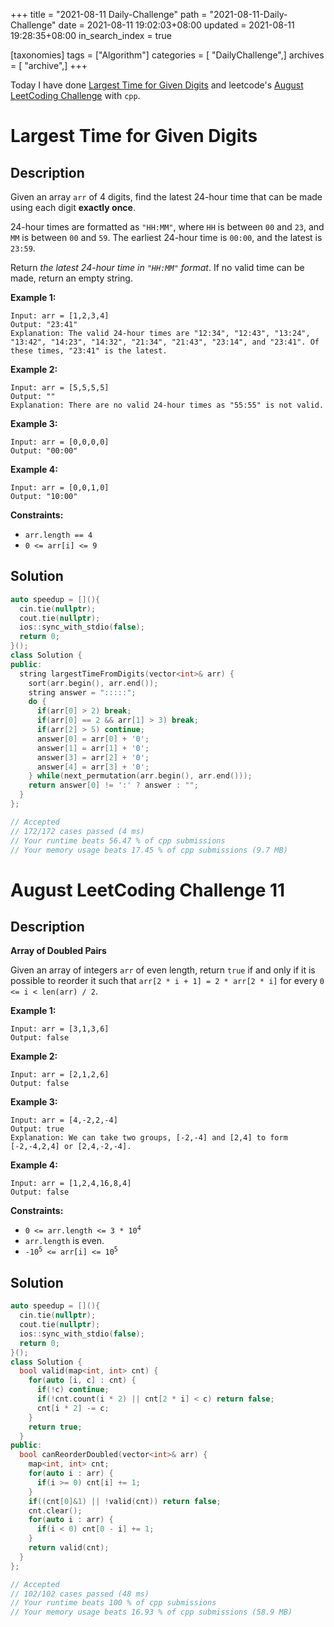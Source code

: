 +++
title = "2021-08-11 Daily-Challenge"
path = "2021-08-11-Daily-Challenge"
date = 2021-08-11 19:02:03+08:00
updated = 2021-08-11 19:28:35+08:00
in_search_index = true

[taxonomies]
tags = ["Algorithm"]
categories = [ "DailyChallenge",]
archives = [ "archive",]
+++

Today I have done [Largest Time for Given Digits](https://leetcode.com/problems/largest-time-for-given-digits/description/) and leetcode's [August LeetCoding Challenge](https://leetcode.com/explore/challenge/card/august-leetcoding-challenge-2021/614/week-2-august-8th-august-14th/3877/) with `cpp`.

<!-- more -->

# Largest Time for Given Digits

## Description

Given an array `arr` of 4 digits, find the latest 24-hour time that can be made using each digit **exactly once**.

24-hour times are formatted as `"HH:MM"`, where `HH` is between `00` and `23`, and `MM` is between `00` and `59`. The earliest 24-hour time is `00:00`, and the latest is `23:59`.

Return *the latest 24-hour time in `"HH:MM"` format*. If no valid time can be made, return an empty string.

 

**Example 1:**

```
Input: arr = [1,2,3,4]
Output: "23:41"
Explanation: The valid 24-hour times are "12:34", "12:43", "13:24", "13:42", "14:23", "14:32", "21:34", "21:43", "23:14", and "23:41". Of these times, "23:41" is the latest.
```

**Example 2:**

```
Input: arr = [5,5,5,5]
Output: ""
Explanation: There are no valid 24-hour times as "55:55" is not valid.
```

**Example 3:**

```
Input: arr = [0,0,0,0]
Output: "00:00"
```

**Example 4:**

```
Input: arr = [0,0,1,0]
Output: "10:00"
```

 

**Constraints:**

- `arr.length == 4`
- `0 <= arr[i] <= 9`

## Solution

``` cpp
auto speedup = [](){
  cin.tie(nullptr);
  cout.tie(nullptr);
  ios::sync_with_stdio(false);
  return 0;
}();
class Solution {
public:
  string largestTimeFromDigits(vector<int>& arr) {
    sort(arr.begin(), arr.end());
    string answer = ":::::";
    do {
      if(arr[0] > 2) break;
      if(arr[0] == 2 && arr[1] > 3) break;
      if(arr[2] > 5) continue;
      answer[0] = arr[0] + '0';
      answer[1] = arr[1] + '0';
      answer[3] = arr[2] + '0';
      answer[4] = arr[3] + '0';
    } while(next_permutation(arr.begin(), arr.end())); 
    return answer[0] != ':' ? answer : "";
  }
};

// Accepted
// 172/172 cases passed (4 ms)
// Your runtime beats 56.47 % of cpp submissions
// Your memory usage beats 17.45 % of cpp submissions (9.7 MB)
```

# August LeetCoding Challenge 11

## Description

**Array of Doubled Pairs**

Given an array of integers `arr` of even length, return `true` if and only if it is possible to reorder it such that `arr[2 * i + 1] = 2 * arr[2 * i]` for every `0 <= i < len(arr) / 2`.

 

**Example 1:**

```
Input: arr = [3,1,3,6]
Output: false
```

**Example 2:**

```
Input: arr = [2,1,2,6]
Output: false
```

**Example 3:**

```
Input: arr = [4,-2,2,-4]
Output: true
Explanation: We can take two groups, [-2,-4] and [2,4] to form [-2,-4,2,4] or [2,4,-2,-4].
```

**Example 4:**

```
Input: arr = [1,2,4,16,8,4]
Output: false
```
<p><strong>Constraints:</strong></p>

<ul>
	<li><code>0 &lt;= arr.length &lt;= 3 * 10<sup>4</sup></code></li>
	<li><code>arr.length</code> is even.</li>
	<li><code>-10<sup>5</sup> &lt;= arr[i] &lt;= 10<sup>5</sup></code></li>
</ul>

## Solution

``` cpp
auto speedup = [](){
  cin.tie(nullptr);
  cout.tie(nullptr);
  ios::sync_with_stdio(false);
  return 0;
}();
class Solution {
  bool valid(map<int, int> cnt) {
    for(auto [i, c] : cnt) {
      if(!c) continue;
      if(!cnt.count(i * 2) || cnt[2 * i] < c) return false;
      cnt[i * 2] -= c;
    }
    return true;
  }
public:
  bool canReorderDoubled(vector<int>& arr) {
    map<int, int> cnt;
    for(auto i : arr) {
      if(i >= 0) cnt[i] += 1;
    }
    if((cnt[0]&1) || !valid(cnt)) return false;
    cnt.clear();
    for(auto i : arr) {
      if(i < 0) cnt[0 - i] += 1;
    }
    return valid(cnt);
  }
};

// Accepted
// 102/102 cases passed (48 ms)
// Your runtime beats 100 % of cpp submissions
// Your memory usage beats 16.93 % of cpp submissions (58.9 MB)
```
